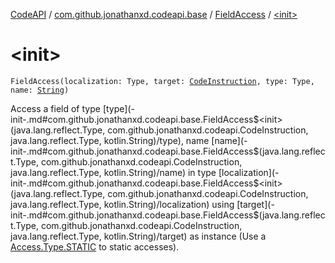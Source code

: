 [CodeAPI](../../index.md) / [com.github.jonathanxd.codeapi.base](../index.md) / [FieldAccess](index.md) / [&lt;init&gt;](.)

# &lt;init&gt;

`FieldAccess(localization: Type, target: `[`CodeInstruction`](../../com.github.jonathanxd.codeapi/-code-instruction.md)`, type: Type, name: `[`String`](https://kotlinlang.org/api/latest/jvm/stdlib/kotlin/-string/index.html)`)`

Access a field of type [type](-init-.md#com.github.jonathanxd.codeapi.base.FieldAccess$<init>(java.lang.reflect.Type, com.github.jonathanxd.codeapi.CodeInstruction, java.lang.reflect.Type, kotlin.String)/type), name [name](-init-.md#com.github.jonathanxd.codeapi.base.FieldAccess$<init>(java.lang.reflect.Type, com.github.jonathanxd.codeapi.CodeInstruction, java.lang.reflect.Type, kotlin.String)/name) in type [localization](-init-.md#com.github.jonathanxd.codeapi.base.FieldAccess$<init>(java.lang.reflect.Type, com.github.jonathanxd.codeapi.CodeInstruction, java.lang.reflect.Type, kotlin.String)/localization) using [target](-init-.md#com.github.jonathanxd.codeapi.base.FieldAccess$<init>(java.lang.reflect.Type, com.github.jonathanxd.codeapi.CodeInstruction, java.lang.reflect.Type, kotlin.String)/target) as instance (Use a [Access.Type.STATIC](#) to
static accesses).

